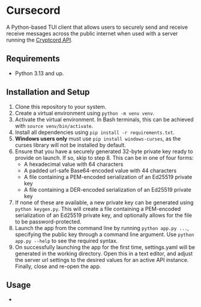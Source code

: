 # Cursecord

A Python-based TUI client that allows users to securely send and receive
receive messages across the public internet when used with a server running
the [Cryptcord API](https://github.com/cjl232-redux/cryptcord-server).

## Requirements

* Python 3.13 and up.

## Installation and Setup

1. Clone this repository to your system.
2. Create a virtual environment using ```python -m venv venv```.
3. Activate the virtual environment. In Bash terminals, this can be achieved
   with ```source venv/bin/activate```.
4. Install all dependencies using ```pip install -r requirements.txt```.
5. **Windows users only** must use ```pip install windows-curses```, as the
   curses library will not be installed by default.
6. Ensure that you have a securely generated 32-byte private key ready to
   provide on launch. If so, skip to step 8. This can be in one of four forms:
    - A hexadecimal value with 64 characters
    - A padded url-safe Base64-encoded value with 44 characters
    - A file containing a PEM-encoded serialization of an Ed25519 private key
    - A file containing a DER-encoded serialization of an Ed25519 private key
7. If none of these are available, a new private key can be generated using
   ```python keygen.py```. This will create a file containing a PEM-encoded
   serialization of an Ed25519 private key, and optionally allows for the file
   to be password-protected.
8. Launch the app from the command line by running ```python app.py ...```,
   specifying the public key through a command line argument. Use 
   ```python app.py --help``` to see the required syntax.
9. On successfully launching the app for the first time, settings.yaml will be
   generated in the working directory. Open this in a text editor, and adjust
   the server url settings to the desired values for an active API instance.
   Finally, close and re-open the app.

## Usage

* 